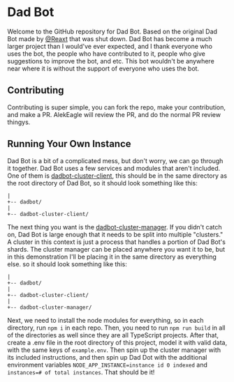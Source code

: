 # Dad Bot

Welcome to the GitHub repository for Dad Bot. Based on the original Dad Bot made by [@Reaxt](https://github.com/Reaxt) that was shut down. Dad Bot has become a much larger project than I would've ever expected, and I thank everyone who uses the bot, the people who have contributed to it, people who give suggestions to improve the bot, and etc. This bot wouldn't be anywhere near where it is without the support of everyone who uses the bot.

## Contributing

Contributing is super simple, you can fork the repo, make your contribution, and make a PR. AlekEagle will review the PR, and do the normal PR review thingys.

## Running Your Own Instance

Dad Bot is a bit of a complicated mess, but don't worry, we can go through it together. Dad Bot uses a few services and modules that aren't included. One of them is [dadbot-cluster-client](https://github.com/AlekEagle/dadbot-cluster-client), this should be in the same directory as the root directory of Dad Bot, so it should look something like this:

```
|
+-- dadbot/
|
+-- dadbot-cluster-client/
```

The next thing you want is the [dadbot-cluster-manager](https://github.com/AlekEagle/dadbot-cluster-manager). If you didn't catch on, Dad Bot is large enough that it needs to be split into multiple "clusters." A cluster in this context is just a process that handles a portion of Dad Bot's shards. The cluster manager can be placed anywhere you want it to be, but in this demonstration I'll be placing it in the same directory as everything else. so it should look something like this:

```
|
+-- dadbot/
|
+-- dadbot-cluster-client/
|
+-- dadbot-cluster-manager/
```

Next, we need to install the node modules for everything, so in each directory, run `npm i` in each repo. Then, you need to run `npm run build` in all of the directories as well since they are all TypeScript projects. After that, create a .env file in the root directory of this project, model it with valid data, with the same keys of `example.env`. Then spin up the cluster manager with its included instructions, and then spin up Dad Dot with the additional environment variables `NODE_APP_INSTANCE=instance id 0 indexed` and `instances=# of total instances`. That should be it!
